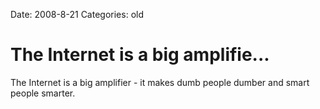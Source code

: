Date: 2008-8-21
Categories: old

# The Internet is a big amplifie...

The Internet is a big amplifier - it makes dumb people dumber and smart people smarter.
